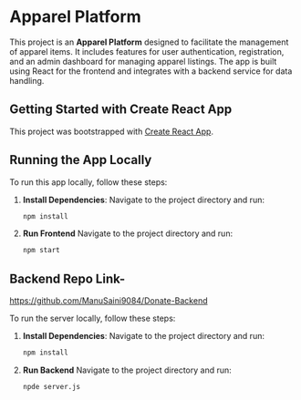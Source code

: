 # Apparel Platform

This project is an **Apparel Platform** designed to facilitate the management of apparel items. It includes features for user authentication, registration, and an admin dashboard for managing apparel listings. The app is built using React for the frontend and integrates with a backend service for data handling.

## Getting Started with Create React App

This project was bootstrapped with [Create React App](https://github.com/facebook/create-react-app).

## Running the App Locally

To run this app locally, follow these steps:

1. **Install Dependencies**:
   Navigate to the project directory and run:
   ```bash
   npm install

2. **Run Frontend**
    Navigate to the project directory and run:
   ```bash
   npm start

## Backend Repo Link-  
https://github.com/ManuSaini9084/Donate-Backend

To run the server locally, follow these steps:

1. **Install Dependencies**:
   Navigate to the project directory and run:
   ```bash
   npm install

2. **Run Backend**
    Navigate to the project directory and run:
   ```bash
   npde server.js
